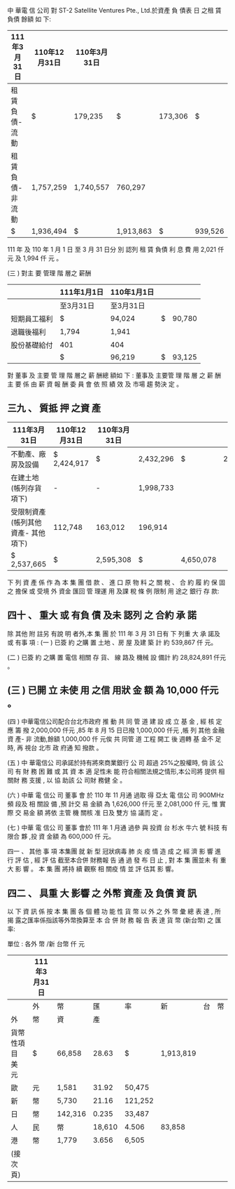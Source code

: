  中 華電 信 公司 對 ST-2 Satellite Ventures Pte., Ltd.於資產 負 債表 日 之租 賃 負債 餘額 如 下:

| 111年3月31日     | 110年12月31日   | 110年3月31日   |           |         |         |         |
|------------------|-----------------|----------------|-----------|---------|---------|---------|
| 租賃負債-流動   | $               | 179,235        | $         | 173,306 | $       | 179,229 |
| 租賃負債-非流動 | 1,757,259       | 1,740,557      | 760,297   |         |         |         |
| $                | 1,936,494       | $              | 1,913,863 | $       | 939,526 |         |

 111 年 及 110 年 1 月 1 日 至 3 月 31 日分 別 認列 租 賃 負債 利 息 費 用 2,021 仟 元 及 1,994 仟 元 。

(三 ) 對主 要 管理 階 層之 薪酬

|              | 111年1月1日   | 110年1月1日   |    |        |
|--------------|---------------|---------------|----|--------|
|              | 至3月31日     | 至3月31日     |    |        |
| 短期員工福利 | $             | 94,024        | $  | 90,780 |
| 退職後福利   | 1,794         | 1,941         |    |        |
| 股份基礎給付 | 401           | 404           |    |        |
|              | $             | 96,219        | $  | 93,125 |

 對 董事 及 主要 管 理 階 層之 薪 酬總 額如 下 : 董事及 主要管 理 階 層 之 薪 酬 主 要 係 由 薪 資 報 酬 委 員 會 依 照 績 效 及 市場 趨 勢決 定 。

## 三九 、 質抵 押 之資 產

| 111年3月31日                          | 110年12月31日   | 110年3月31日   |           |           |           |
|---------------------------------------|-----------------|----------------|-----------|-----------|-----------|
| 不動產、廠房及設備                    | $ 2,424,917     | $              | 2,432,296 | $         | 2,454,431 |
| 在建土地(帳列存貨項下)              | -               | -              | 1,998,733 |           |           |
| 受限制資產(帳列其他資產- 其他項下) | 112,748         | 163,012        | 196,914   |           |           |
| $ 2,537,665                           | $               | 2,595,308      | $         | 4,650,078 |           |

 下 列 資 產 係 作 為 本 集 團 借 款 、 進 口 原 物 料 之 關 稅 、 合 約 履 約 保 固 之 擔保 或 受境 外 資金 匯回 管 理運 用 及課 稅 條 例 限制 用 途之 銀行 存 款:

## 四十 、 重大 或 有負 債 及未 認列 之 合約 承 諾

 除 其他 附 註另 有說 明 者外,本 集 團 於 111 年 3 月 31 日有 下 列重 大 承 諾及 或 有事 項 :
(一 ) 已簽 約 之購 置 土地 、房 屋 及建 築 計 約 539,867 仟 元。

(二 ) 已簽 約 之購 置 電信 相關 存 貨、 線 路及 機械 設 備計 約 28,824,891 仟元 。

## (三 ) 已開 立 未使 用 之信 用狀 金 額 為 10,000 仟元 。

(四 ) 中華電信公司配合台北市政府 推 動 共 同 管 道 建 設 成 立 基 金 , 經 核 定 應 籌 撥 2,000,000 仟元 ,85 年 8 月 15 日已撥 1,000,000 仟元 ,帳 列 其他 金融 資 產- 非 流動,餘額 1,000,000 仟 元俟 共 同管 道 工程 開工 後 週轉 基 金不 足 時, 再 視台 北市 政 府通 知 撥款 。

(五 ) 中 華電信公 司承諾於持有將來商業銀行 公 司 超過 25%之股權時, 倘 該 公 司 有 財 務 困 難 或 其 資 本 適 足性未 能 符合相關法規之情形,本公司將 提供 相 關財 務 支援 , 以 協 助該 公 司財 務健 全 。

(六 ) 中華 電 信公 司 董事 會 於 110 年 11 月通 過取 得 亞太 電 信公 司 900MHz 頻 段及 相 關設 備 ,預 計交 易 金額 為 1,626,000 仟元 至 2,081,000 仟 元, 惟 實際 交 易金 額 將依 主管 機 關核 准 日及 雙方 協 議而 定 。

(七 ) 中華 電 信公 司 董事 會於 111 年 1 月通 過參 與 投資 台 杉水 牛六 號 科技 有 限合 夥 ,投 資 金額 為 600,000 仟 元。

四一 、 其他 事 項 本集團 就 新 型 冠狀病毒 肺 炎 疫 情 造 成 之 經 濟 影 響 進 行 評 估 , 經 評 估 截至本合併 財務報 告 通 過 發 布 日 止 , 對 本 集 團並未 有 重 大 影 響 。 本 集 團 將持 續 觀察 相 關疫 情 並 評 估其 影 響。

## 四二 、 具重 大 影響 之 外幣 資產 及 負債 資 訊

 以 下 資 訊 係 按 本 集 團 各 個 體 功 能 性 貨 幣 以 外 之 外 幣 彙 總 表 達 , 所 揭 露之匯率係指該等外幣換算至 本 合 併 財 務 報 告 表 達 貨 幣 (新台幣) 之 匯 率:

單位 : 各外 幣 /新 台幣 仟 元

|                  | 111年3月31日   |         |        |         |           |    |    |
|------------------|----------------|---------|--------|---------|-----------|----|----|
|                  | 外             | 幣      | 匯     | 率      | 新        | 台 | 幣 |
| 外               | 幣             | 資      | 產     |         |           |    |    |
| 貨幣性項目 美 元 | $              | 66,858  | 28.63  | $       | 1,913,819 |    |    |
| 歐               | 元             | 1,581   | 31.92  | 50,475  |           |    |    |
| 新               | 幣             | 5,730   | 21.16  | 121,252 |           |    |    |
| 日               | 幣             | 142,316 | 0.235  | 33,487  |           |    |    |
| 人               | 民             | 幣      | 18,610 | 4.506   | 83,858    |    |    |
| 港               | 幣             | 1,779   | 3.656  | 6,505   |           |    |    |
| (接 次 頁)     |                |         |        |         |           |    |    |
